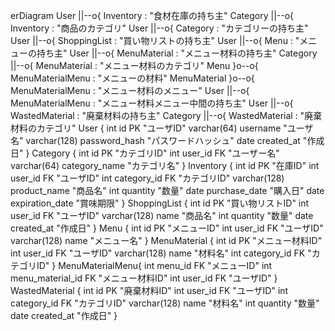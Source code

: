 erDiagram
    User ||--o{ Inventory : "食材在庫の持ち主"
    Category ||--o{ Inventory : "商品のカテゴリ"
    User ||--o{ Category : "カテゴリーの持ち主"
    User ||--o{ ShoppingList : "買い物リストの持ち主"
    User ||--o{ Menu : "メニューの持ち主"
    User ||--o{ MenuMaterial : "メニュー材料の持ち主"
    Category ||--o{ MenuMaterial : "メニュー材料のカテゴリ"
    Menu }o--o{ MenuMaterialMenu : "メニューの材料"
    MenuMaterial }o--o{ MenuMaterialMenu : "メニュー材料のメニュー"
    User ||--o{ MenuMaterialMenu : "メニュー材料メニュー中間の持ち主"
    User ||--o{ WastedMaterial : "廃棄材料の持ち主"
    Category ||--o{ WastedMaterial : "廃棄材料のカテゴリ"
    User {
        int id PK "ユーザID"
        varchar(64) username "ユーザ名"
        varchar(128) password_hash "パスワードハッシュ"
        date created_at "作成日"
    }
    Category {
        int id PK "カテゴリID"
        int user_id FK "ユーザー名"
        varchar(64) category_name "カテゴリ名"
    }
    Inventory {
        int id PK "在庫ID"
        int user_id FK "ユーザID"
        int category_id FK "カテゴリID"
        varchar(128) product_name "商品名"
        int quantity "数量"
        date purchase_date "購入日"
        date expiration_date "賞味期限"
    }
    ShoppingList {
        int id PK "買い物リストID"
        int user_id FK "ユーザID"
        varchar(128) name "商品名"
        int quantity "数量"
        date created_at "作成日"
    }
    Menu {
        int id PK "メニューID"
        int user_id FK "ユーザID"
        varchar(128) name "メニュー名"
    }
    MenuMaterial {
        int id PK "メニュー材料ID"
        int user_id FK "ユーザID"
        varchar(128) name "材料名"
        int category_id FK "カテゴリID"
    }
    MenuMaterialMenu{
        int menu_id FK "メニューID"
        int menu_material_id FK "メニュー材料ID"
        int user_id FK "ユーザID"
    }
    WastedMaterial {
        int id PK "廃棄材料ID"
        int user_id FK "ユーザID"
        int category_id FK "カテゴリID"
        varchar(128) name "材料名"
        int quantity "数量"
        date created_at "作成日"
    }
    
